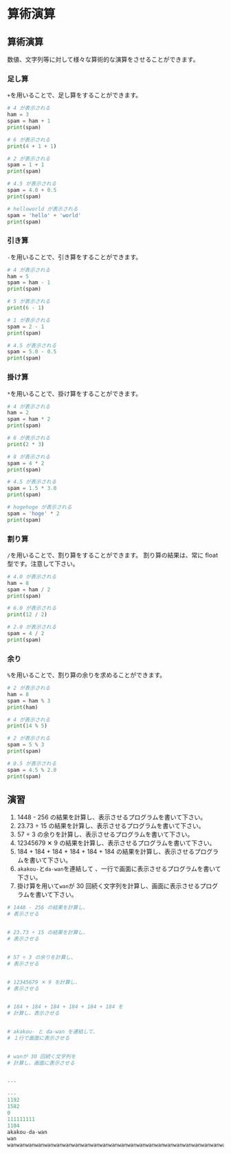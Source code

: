 # 算術演算

## 算術演算

数値、文字列等に対して様々な算術的な演算をさせることができます。

### 足し算

`+`を用いることで、足し算をすることができます。

```py
# 4 が表示される
ham = 3
spam = ham + 1
print(spam)

# 6 が表示される
print(4 + 1 + 1)

# 2 が表示される
spam = 1 + 1
print(spam)

# 4.5 が表示される
spam = 4.0 + 0.5
print(spam)

# helloworld が表示される
spam = 'hello' + 'world'
print(spam)
```

### 引き算

`-`を用いることで、引き算をすることができます。

```py
# 4 が表示される
ham = 5
spam = ham - 1
print(spam)

# 5 が表示される
print(6 - 1)

# 1 が表示される
spam = 2 - 1
print(spam)

# 4.5 が表示される
spam = 5.0 - 0.5
print(spam)
```

### 掛け算

`*`を用いることで、掛け算をすることができます。

```py
# 4 が表示される
ham = 2
spam = ham * 2
print(spam)

# 6 が表示される
print(2 * 3)

# 8 が表示される
spam = 4 * 2
print(spam)

# 4.5 が表示される
spam = 1.5 * 3.0
print(spam)

# hogehoge が表示される
spam = 'hoge' * 2
print(spam)
```

### 割り算

`/`を用いることで、割り算をすることができます。
割り算の結果は、常に float 型です。注意して下さい。

```py
# 4.0 が表示される
ham = 8
spam = ham / 2
print(spam)

# 6.0 が表示される
print(12 / 2)

# 2.0 が表示される
spam = 4 / 2
print(spam)
```

### 余り

`%`を用いることで、割り算の余りを求めることができます。

```py
# 2 が表示される
ham = 8
spam = ham % 3
print(ham)

# 4 が表示される
print(14 % 5)

# 2 が表示される
spam = 5 % 3
print(spam)

# 0.5 が表示される
spam = 4.5 % 2.0
print(spam)
```

## 演習

1. 1448 - 256 の結果を計算し、表示させるプログラムを書いて下さい。
2. 23.73 ÷ 15 の結果を計算し、表示させるプログラムを書いて下さい。
3. 57 ÷ 3 の余りを計算し、表示させるプログラムを書いて下さい。
4. 12345679 ✕ 9 の結果を計算し、表示させるプログラムを書いて下さい。
5. 184 + 184 + 184 + 184 + 184 + 184 の結果を計算し、表示させるプログラムを書いて下さい。
6. `akakou-`と`da-wan`を連結して 、一行で画面に表示させるプログラムを書いて下さい。
7. 掛け算を用いて`wan`が 30 回続く文字列を計算し、画面に表示させるプログラムを書いて下さい。

```py
# 1448 - 256 の結果を計算し、
# 表示させる


# 23.73 ÷ 15 の結果を計算し、
# 表示させる


# 57 ÷ 3 の余りを計算し、
# 表示させる


# 12345679 ✕ 9 を計算し、
# 表示させる


# 184 + 184 + 184 + 184 + 184 + 184 を
# 計算し、表示させる


# akakou- と da-wan を連結して、
# １行で画面に表示させる


# wanが 30 回続く文字列を
# 計算し、画面に表示させる


---

---
1192
1582
0
111111111
1104
akakou-da-wan
wan
wanwanwanwanwanwanwanwanwanwanwanwanwanwanwanwanwanwanwanwanwanwanwanwanwanwanwanwanwanwan
```
